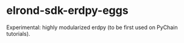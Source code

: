 # elrond-sdk-erdpy-eggs
Experimental: highly modularized erdpy (to be first used on PyChain tutorials).
